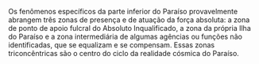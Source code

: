 ﻿Os fenômenos específicos da parte inferior do Paraíso provavelmente abrangem três zonas de presença e de atuação da força absoluta: a zona de ponto de apoio fulcral do Absoluto Inqualificado, a zona da própria Ilha do Paraíso e a zona intermediária de algumas agências ou funções não identificadas, que se equalizam e se compensam. Essas zonas triconcêntricas são o centro do ciclo da realidade cósmica do Paraíso.